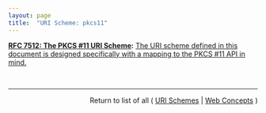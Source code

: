 ```yaml
---
layout: page
title:  "URI Scheme: pkcs11"
---
```


**[RFC 7512: The PKCS #11 URI Scheme](/specs/IETF/RFC/7512 "This memo specifies a PKCS #11 Uniform Resource Identifier (URI) Scheme for identifying PKCS #11 objects stored in PKCS #11 tokens and also for identifying PKCS #11 tokens, slots, or libraries.  The URI scheme is based on how PKCS #11 objects, tokens, slots, and libraries are identified in &#34;PKCS #11 v2.20: Cryptographic Token Interface Standard&#34;."):** [The URI scheme defined in this document is designed specifically with a mapping to the PKCS #11 API in mind.](http://tools.ietf.org/html/rfc7512#section-2 "Read documentation for URI Scheme &#34;pkcs11&#34;")

<br/>
<hr/>

<p style="text-align: right">Return to list of all ( <a href="../uri-schemes">URI Schemes</a> | <a href="../">Web Concepts</a> )</p>